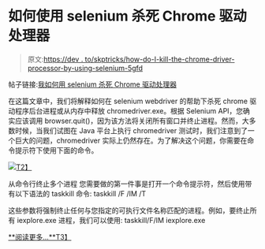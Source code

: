 # 如何使用 selenium 杀死 Chrome 驱动处理器

> 原文:[https://dev . to/skptricks/how-do-I-kill-the-chrome-driver-processor-by-using-selenium-5gfd](https://dev.to/skptricks/how-do-i-kill-the-chrome-driver-processor-by-using-selenium-5gfd)

帖子链接:[我如何用 selenium 杀死 Chrome 驱动处理器](https://www.skptricks.com/2018/08/how-do-i-kill-chrome-driver-processor-in-selenium.html)

在这篇文章中，我们将解释如何在 selenium webdriver 的帮助下杀死 chrome 驱动程序后台进程或从内存中释放 chromedriver.exe。根据 Selenium API，您确实应该调用 browser.quit()，因为该方法将关闭所有窗口并终止进程。然而，大多数时候，当我们试图在 Java 平台上执行 chromedriver 测试时，我们注意到了一个巨大的问题，chromedriver 实际上仍然存在。为了解决这个问题，你需要在命令提示符下使用下面的命令。

[![](../Images/bbcc93b3cd9c9411dc8557615bdb929d.png)T2】](https://res.cloudinary.com/practicaldev/image/fetch/s--c7eRkrsJ--/c_limit%2Cf_auto%2Cfl_progressive%2Cq_auto%2Cw_880/https://1.bp.blogspot.com/-zWH6BTt0IgU/W4DoHtF6iEI/AAAAAAAABz4/6OsoBAjEkvwoALPS3o8Q2N-yOnYJnsyEgCLcBGAs/s640/1.PNG)

从命令行终止多个进程
您需要做的第一件事是打开一个命令提示符，然后使用带有以下语法的 taskkill 命令:
taskkill /F /IM /T

这些参数将强制终止任何与您指定的可执行文件名称匹配的进程。例如，要终止所有 iexplore.exe 进程，我们可以使用:
taskkill/F/IM iexplore.exe

[**阅读更多...**T3】](https://www.skptricks.com/2018/08/how-do-i-kill-chrome-driver-processor-in-selenium.html)